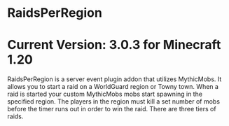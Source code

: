 # RaidsPerRegion
# Current Version: 3.0.3 for Minecraft 1.20
RaidsPerRegion is a server event plugin addon that utilizes MythicMobs. It allows you to start a raid on a WorldGuard region or Towny town. When a raid is started your custom MythicMobs mobs start spawning in the specified region. The players in the region must kill a set number of mobs before the timer runs out in order to win the raid. There are three tiers of raids.
